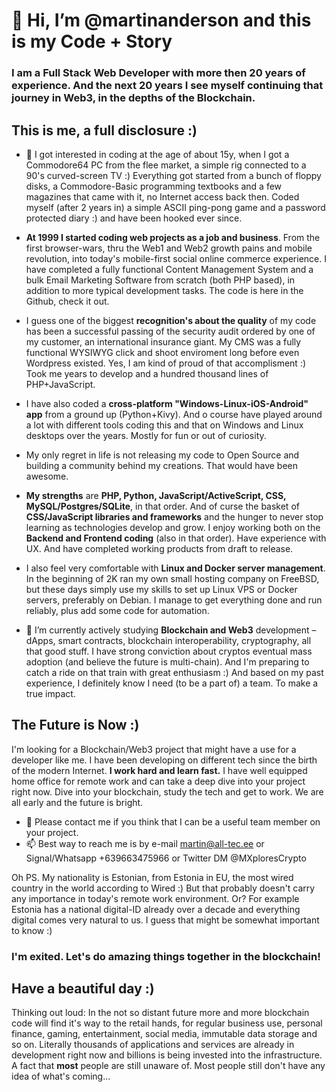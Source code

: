 # 👋 Hi, I’m @martinanderson and this is **my Code + Story**

### I am a **Full Stack Web Developer** with more then 20 years of experience. And the next 20 years I see myself continuing that journey in **Web3**, in the depths of the **Blockchain**. 


## This is me, a full disclosure :)

- 👀 I got interested in coding at the age of about 15y, when I got a Commodore64 PC from the flee market, a simple rig connected to a 90's curved-screen TV :)  Everything got started from a bunch of floppy disks, a Commodore-Basic programming textbooks and a few magazines that came with it, no Internet access back then. Coded myself (after 2 years in) a simple ASCII ping-pong game and a password protected diary :) and have been hooked ever since. 

- **At 1999 I started coding web projects as a job and business**. From the first browser-wars, thru the Web1 and Web2 growth pains and mobile revolution, into today's mobile-first social online commerce experience. I have completed a fully functional Content Management System and a bulk Email Marketing Software from scratch (both PHP based), in addition to more typical development tasks. The code is here in the Github, check it out. 

- I guess one of the biggest **recognition's about the quality** of my code has been a successful passing of the security audit ordered by one of my customer, an international insurance giant. My CMS was a fully functional WYSIWYG click and shoot enviroment long before even Wordpress existed. Yes, I am kind of proud of that accomplisment :) Took me years to develop and a hundred thousand lines of PHP+JavaScript.

- I have also coded a **cross-platform "Windows-Linux-iOS-Android" app** from a ground up (Python+Kivy). And o course have played around a lot with different tools coding this and that on Windows and Linux desktops over the years. Mostly for fun or out of curiosity.

- My only regret in life is not releasing my code to Open Source and building a community behind my creations. That would have been awesome.

- **My strengths** are **PHP, Python, JavaScript/ActiveScript, CSS, MySQL/Postgres/SQLite**, in that order. And of curse the basket of **CSS/JavaScript libraries and frameworks** and the hunger to never stop learning as technologies develop and grow. I enjoy working both on the **Backend and Frontend coding** (also in that order). Have experience with UX. And have completed working products from draft to release. 

- I also feel very comfortable with **Linux and Docker server management**. In the beginning of 2K ran my own small hosting company on FreeBSD, but these days simply use my skills to set up Linux VPS or Docker servers, preferably on Debian. I manage to get everything done and run reliably, plus add some code for automation. 

- 🌱 I’m currently actively studying **Blockchain and Web3** development – dApps, smart contracts, blockchain interoperability, cryptography, all that good stuff. I have strong conviction about cryptos eventual mass adoption (and believe the future is multi-chain). And I'm preparing to catch a ride on that train with great enthusiasm :) And based on my past experience, I definitely know I need (to be a part of) a team. To make a true impact.

## The Future is Now :)

I'm looking for a Blockchain/Web3 project that might have a use for a developer like me. I have been developing on different tech since the birth of the modern Internet. **I work hard and learn fast.** I have well equipped home office for remote work and can take a deep dive into your project right now. Dive into your blockchain, study the tech and get to work. We are all early and the future is bright.

- 💞️ Please contact me if you think that I can be a useful team member on your project. 
- 📫 Best way to reach me is by e-mail martin@all-tec.ee 
     or Signal/Whatsapp +639663475966 or Twitter DM @MXploresCrypto 
     
Oh PS. My nationality is Estonian, from Estonia in EU, the most wired country in the world according to Wired :) But that probably doesn't carry any importance in today's remote work environment. Or? For example Estonia has a national digital-ID already over a decade and everything digital comes very natural to us. I guess that might be somewhat important to know :) 

### I'm exited. Let's do amazing things together in the blockchain!
## Have a beautiful day :)



Thinking out loud:
In the not so distant future more and more blockchain code will find it's way to the retail hands, for regular business use, personal finance, gaming, entertainment, social media, immutable data storage and so on. Literally thousands of applications and services are already in development right now and billions is being invested into the infrastructure.  A fact that **most** people are still unaware of. Most people still don't have any idea of what's coming...
